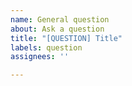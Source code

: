 ```yaml
---
name: General question
about: Ask a question
title: "[QUESTION] Title"
labels: question
assignees: ''

---
```



